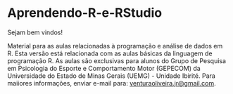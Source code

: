 # Aprendendo-R-e-RStudio
Sejam bem vindos!

Material para as aulas relacionadas à programação e análise de dados em R.
Esta versão está relacionada com as aulas  básicas  da linguagem de programação R.
As aulas são exclusivas para alunos do Grupo de Pesquisa em Psicologia do Esporte e Comportamento Motor (GEPECOM) da Universidade do Estado de Minas Gerais (UEMG) - Unidade Ibirité.
Para maiiores informações, enviar e-mail para: venturaoliveira.jr@gmail.com.
